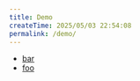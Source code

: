 ```yaml
---
title: Demo
createTime: 2025/05/03 22:54:08
permalink: /demo/
---
```


- [bar](./bar.md)
- [foo](./foo.md)
